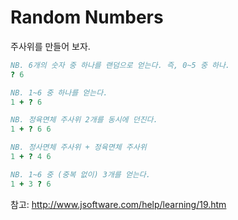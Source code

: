 # Random Numbers

주사위를 만들어 보자.

```j
NB. 6개의 숫자 중 하나를 랜덤으로 얻는다. 즉, 0~5 중 하나.
? 6

NB. 1~6 중 하나를 얻는다.
1 + ? 6

NB. 정육면체 주사위 2개를 동시에 던진다.
1 + ? 6 6

NB. 정사면체 주사위 + 정육면체 주사위
1 + ? 4 6

NB. 1~6 중 (중복 없이) 3개를 얻는다.
1 + 3 ? 6
```

참고: <http://www.jsoftware.com/help/learning/19.htm>
